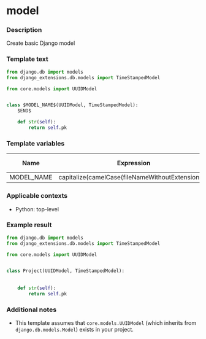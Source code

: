 # model

### Description
Create basic Django model

### Template text
```python
from django.db import models
from django_extensions.db.models import TimeStampedModel

from core.models import UUIDModel


class $MODEL_NAME$(UUIDModel, TimeStampedModel):
    $END$

    def str(self):
        return self.pk

```

### Template variables
| Name          | Expression | Default value | Skip if defined |
|---------------|------------|---------------|-----------------|
| MODEL_NAME | capitalize(camelCase(fileNameWithoutExtension())) |  | - [ ] |

### Applicable contexts
- Python: top-level

### Example result
```python
from django.db import models
from django_extensions.db.models import TimeStampedModel

from core.models import UUIDModel


class Project(UUIDModel, TimeStampedModel):
    
    
    def str(self):
        return self.pk

```

### Additional notes
 - This template assumes that `core.models.UUIDModel` (which inherits from `django.db.models.Model`) exists in your project.